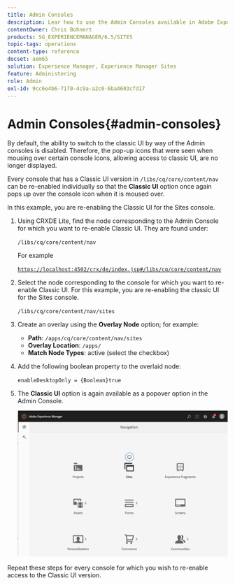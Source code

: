 ```yaml
---
title: Admin Consoles
description: Lear how to use the Admin Consoles available in Adobe Experience Manager.
contentOwner: Chris Bohnert
products: SG_EXPERIENCEMANAGER/6.5/SITES
topic-tags: operations
content-type: reference
docset: aem65
solution: Experience Manager, Experience Manager Sites
feature: Administering
role: Admin
exl-id: 9cc6e4b6-7170-4c9a-a2c0-6ba4603cfd17
---
```

# Admin Consoles{#admin-consoles}

By default, the ability to switch to the classic UI by way of the Admin consoles is disabled. Therefore, the pop-up icons that were seen when mousing over certain console icons, allowing access to classic UI, are no longer displayed.

Every console that has a Classic UI version in `/libs/cq/core/content/nav` can be re-enabled individually so that the **Classic UI** option once again pops up over the console icon when it is moused over.

In this example, you are re-enabling the Classic UI for the Sites console.

1. Using CRXDE Lite, find the node corresponding to the Admin Console for which you want to re-enable Classic UI. They are found under:

   `/libs/cq/core/content/nav`

   For example

   [ `https://localhost:4502/crx/de/index.jsp#/libs/cq/core/content/nav`](https://localhost:4502/crx/de/index.jsp#/libs/cq/core/content/nav)

1. Select the node corresponding to the console for which you want to re-enable Classic UI. For this example, you are re-enabling the classic UI for the Sites console.

   `/libs/cq/core/content/nav/sites`

1. Create an overlay using the **Overlay Node** option; for example:

    * **Path**: `/apps/cq/core/content/nav/sites`
    * **Overlay Location**: `/apps/`
    * **Match Node Types**: active (select the checkbox)

1. Add the following boolean property to the overlaid node:

   `enableDesktopOnly = {Boolean}true`

1. The **Classic UI** option is again available as a popover option in the Admin Console.

   ![classic UI popover option](assets/syui-01-2019-02-27-15-16-55.png)

Repeat these steps for every console for which you wish to re-enable access to the Classic UI version.

